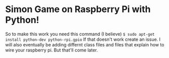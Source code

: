 # Simon Game on Raspberry Pi with Python!
So to make this work you need this command (I believe) ```$ sudo apt-get install python-dev python-rpi.gpio```
If that doesn't work create an issue.
I will also eventually be adding differnt class files and files that explain how to wire your raspberry pi. But that'll come later.
